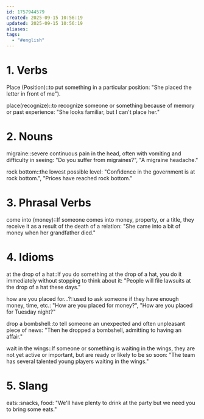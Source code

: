 ```yaml
---
id: 1757944579
created: 2025-09-15 10:56:19
updated: 2025-09-15 10:56:19
aliases:
tags:
  - "#english"
---
```

# 1. Verbs
Place (Position)::to put something in a particular position: "She placed the letter in front of me").
<!--SR:!2025-09-18,3,250-->
place(recognize)::to recognize someone or something because of memory or past experience: "She looks familiar, but I can't place her."
<!--SR:!2025-09-18,3,250-->
# 2. Nouns
migraine::severe continuous pain in the head, often with vomiting and difficulty in seeing: "Do you suffer from migraines?", "A migraine headache."
<!--SR:!2025-09-18,3,250-->
rock bottom::the lowest possible level: "Confidence in the government is at rock bottom.", "Prices have reached rock bottom."
# 3. Phrasal Verbs
come into (money)::If someone comes into money, property, or a title, they receive it as a result of the death of a relation: "She came into a bit of money when her grandfather died."
<!--SR:!2025-09-18,3,250-->
# 4. Idioms
at the drop of a hat::If you do something at the drop of a hat, you do it immediately without stopping to think about it: "People will file lawsuits at the drop of a hat these days."
<!--SR:!2025-09-18,3,250-->
how are you placed for...?::used to ask someone if they have enough money, time, etc.: "How are you placed for money?", "How are you placed for Tuesday night?"
<!--SR:!2025-09-18,3,250-->
drop a bombshell::to tell someone an unexpected and often unpleasant piece of news: "Then he dropped a bombshell, admitting to having an affair."
<!--SR:!2025-09-18,3,250-->
wait in the wings::If someone or something is waiting in the wings, they are not yet active or important, but are ready or likely to be so soon: "The team has several talented young players waiting in the wings."
<!--SR:!2025-09-20,3,250-->
# 5. Slang
eats::snacks, food: "We'll have plenty to drink at the party but we need you to bring some eats."
<!--SR:!2025-09-20,3,250-->